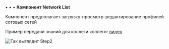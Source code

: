 • • • __Компонент Network List <br/>__

Компонент предполагает загрузку-просмотр-редактирование профилей сотовых сетей<br/>

Пример передачи знаний для коллеги коллеги: [видео](https://www.youtube.com/watch?v=eBLpuNxcVzE&feature=youtu.be)
<br/> 

![Так выглядит Step2](https://user-images.githubusercontent.com/20476754/212621204-1093ce85-aeda-40f9-a1f4-f5d1c5b2e43e.jpg)
